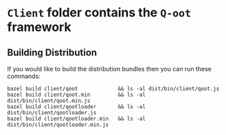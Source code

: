 # `Client` folder contains the `Q-oot` framework

## Building Distribution

If you would like to build the distribution bundles then you can run these commands:

```
bazel build client/qoot             && ls -al dist/bin/client/qoot.js
bazel build client/qoot.min         && ls -al dist/bin/client/qoot.min.js
bazel build client/qootloader       && ls -al dist/bin/client/qootloader.js
bazel build client/qootloader.min   && ls -al dist/bin/client/qootloader.min.js
```
